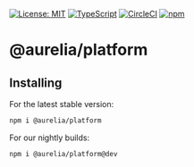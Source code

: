 [![License: MIT](https://img.shields.io/badge/License-MIT-yellow.svg)](https://opensource.org/licenses/MIT)
[![TypeScript](https://img.shields.io/badge/%3C%2F%3E-TypeScript-%230074c1.svg)](http://www.typescriptlang.org/)
[![CircleCI](https://circleci.com/gh/aurelia/aurelia.svg?style=shield)](https://circleci.com/gh/aurelia/aurelia)
[![npm](https://img.shields.io/npm/v/@aurelia/platform.svg?maxAge=3600)](https://www.npmjs.com/package/@aurelia/platform)
# @aurelia/platform

## Installing

For the latest stable version:

```bash
npm i @aurelia/platform
```

For our nightly builds:

```bash
npm i @aurelia/platform@dev
```
